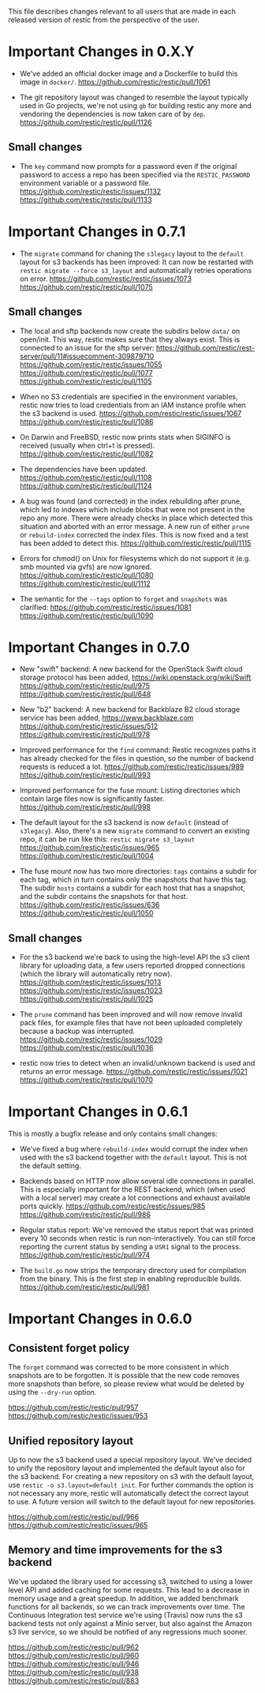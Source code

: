 This file describes changes relevant to all users that are made in each
released version of restic from the perspective of the user.

Important Changes in 0.X.Y
==========================

 * We've added an official docker image and a Dockerfile to build this image in
   `docker/`.
   https://github.com/restic/restic/pull/1061

 * The git repository layout was changed to resemble the layout typically used
   in Go projects, we're not using `gb` for building restic any more and
   vendoring the dependencies is now taken care of by `dep`.
   https://github.com/restic/restic/pull/1126

Small changes
-------------

 * The `key` command now prompts for a password even if the original password
   to access a repo has been specified via the `RESTIC_PASSWORD` environment
   variable or a password file.
   https://github.com/restic/restic/issues/1132
   https://github.com/restic/restic/pull/1133


Important Changes in 0.7.1
==========================

 * The `migrate` command for chaning the `s3legacy` layout to the `default`
   layout for s3 backends has been improved: It can now be restarted with
   `restic migrate --force s3_layout` and automatically retries operations on
   error.
   https://github.com/restic/restic/issues/1073
   https://github.com/restic/restic/pull/1075

Small changes
-------------

 * The local and sftp backends now create the subdirs below `data/` on
   open/init. This way, restic makes sure that they always exist. This is
   connected to an issue for the sftp server:
   https://github.com/restic/rest-server/pull/11#issuecomment-309879710
   https://github.com/restic/restic/issues/1055
   https://github.com/restic/restic/pull/1077
   https://github.com/restic/restic/pull/1105

 * When no S3 credentials are specified in the environment variables, restic
   now tries to load credentials from an IAM instance profile when the s3
   backend is used.
   https://github.com/restic/restic/issues/1067
   https://github.com/restic/restic/pull/1086

 * On Darwin and FreeBSD, restic now prints stats when SIGINFO is received
   (usually when ctrl+t is pressed).
   https://github.com/restic/restic/pull/1082

 * The dependencies have been updated.
   https://github.com/restic/restic/pull/1108
   https://github.com/restic/restic/pull/1124

 * A bug was found (and corrected) in the index rebuilding after prune, which
   led to indexes which include blobs that were not present in the repo any
   more. There were already checks in place which detected this situation and
   aborted with an error message. A new run of either `prune` or
   `rebuild-index` corrected the index files. This is now fixed and a test has
   been added to detect this.
   https://github.com/restic/restic/pull/1115

 * Errors for chmod() on Unix for filesystems which do not support it (e.g. smb
   mounted via gvfs) are now ignored.
   https://github.com/restic/restic/pull/1080
   https://github.com/restic/restic/pull/1112

 * The semantic for the `--tags` option to `forget` and `snapshots` was
   clarified:
   https://github.com/restic/restic/issues/1081
   https://github.com/restic/restic/pull/1090

Important Changes in 0.7.0
==========================

 * New "swift" backend: A new backend for the OpenStack Swift cloud storage
   protocol has been added, https://wiki.openstack.org/wiki/Swift
   https://github.com/restic/restic/pull/975
   https://github.com/restic/restic/pull/648

 * New "b2" backend: A new backend for Backblaze B2 cloud storage
   service has been added, https://www.backblaze.com
   https://github.com/restic/restic/issues/512
   https://github.com/restic/restic/pull/978

 * Improved performance for the `find` command: Restic recognizes paths it has
   already checked for the files in question, so the number of backend requests
   is reduced a lot.
   https://github.com/restic/restic/issues/989
   https://github.com/restic/restic/pull/993

 * Improved performance for the fuse mount: Listing directories which contain
   large files now is significantly faster.
   https://github.com/restic/restic/pull/998

 * The default layout for the s3 backend is now `default` (instead of
   `s3legacy`). Also, there's a new `migrate` command to convert an existing
   repo, it can be run like this: `restic migrate s3_layout`
   https://github.com/restic/restic/issues/965
   https://github.com/restic/restic/pull/1004

 * The fuse mount now has two more directories: `tags` contains a subdir for
   each tag, which in turn contains only the snapshots that have this tag. The
   subdir `hosts` contains a subdir for each host that has a snapshot, and the
   subdir contains the snapshots for that host.
   https://github.com/restic/restic/issues/636
   https://github.com/restic/restic/pull/1050

Small changes
-------------

 * For the s3 backend we're back to using the high-level API the s3 client
   library for uploading data, a few users reported dropped connections (which
   the library will automatically retry now).
   https://github.com/restic/restic/issues/1013
   https://github.com/restic/restic/issues/1023
   https://github.com/restic/restic/pull/1025

 * The `prune` command has been improved and will now remove invalid pack
   files, for example files that have not been uploaded completely because a
   backup was interrupted.
   https://github.com/restic/restic/issues/1029
   https://github.com/restic/restic/pull/1036

 * restic now tries to detect when an invalid/unknown backend is used and
   returns an error message.
   https://github.com/restic/restic/issues/1021
   https://github.com/restic/restic/pull/1070

Important Changes in 0.6.1
==========================

This is mostly a bugfix release and only contains small changes:

 * We've fixed a bug where `rebuild-index` would corrupt the index when used
   with the s3 backend together with the `default` layout. This is not the
   default setting.

 * Backends based on HTTP now allow several idle connections in parallel. This
   is especially important for the REST backend, which (when used with a local
   server) may create a lot connections and exhaust available ports quickly.
   https://github.com/restic/restic/issues/985
   https://github.com/restic/restic/pull/986

 * Regular status report: We've removed the status report that was printed
   every 10 seconds when restic is run non-interactively. You can still force
   reporting the current status by sending a `USR1` signal to the process.
   https://github.com/restic/restic/pull/974

 * The `build.go` now strips the temporary directory used for compilation from
   the binary. This is the first step in enabling reproducible builds.
   https://github.com/restic/restic/pull/981

Important Changes in 0.6.0
==========================

Consistent forget policy
------------------------

The `forget` command was corrected to be more consistent in which snapshots are
to be forgotten. It is possible that the new code removes more snapshots than
before, so please review what would be deleted by using the `--dry-run` option.

https://github.com/restic/restic/pull/957
https://github.com/restic/restic/issues/953

Unified repository layout
-------------------------

Up to now the s3 backend used a special repository layout. We've decided to
unify the repository layout and implemented the default layout also for the s3
backend. For creating a new repository on s3 with the default layout, use
`restic -o s3.layout=default init`. For further commands the option is not
necessary any more, restic will automatically detect the correct layout to use.
A future version will switch to the default layout for new repositories.

https://github.com/restic/restic/pull/966
https://github.com/restic/restic/issues/965

Memory and time improvements for the s3 backend
-----------------------------------------------

We've updated the library used for accessing s3, switched to using a lower
level API and added caching for some requests. This lead to a decrease in
memory usage and a great speedup. In addition, we added benchmark functions for
all backends, so we can track improvements over time. The Continuous
Integration test service we're using (Travis) now runs the s3 backend tests not
only against a Minio server, but also against the Amazon s3 live service, so we
should be notified of any regressions much sooner.

https://github.com/restic/restic/pull/962
https://github.com/restic/restic/pull/960
https://github.com/restic/restic/pull/946
https://github.com/restic/restic/pull/938
https://github.com/restic/restic/pull/883
